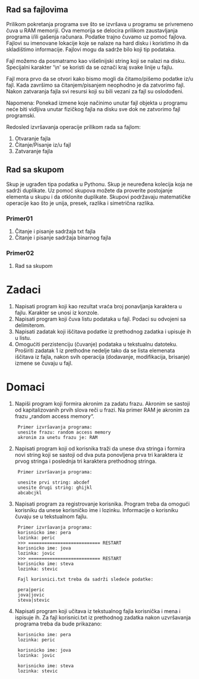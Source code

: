 ## Rad sa fajlovima 

Prilikom pokretanja programa sve što se izvršava u programu se privremeno čuva u RAM memoriji. Ova memorija se delocira prilikom zaustavljanja programa i/ili gašenja računara. Podatke trajno čuvamo uz pomoć fajlova. Fajlovi su imenovane lokacije koje se nalaze na hard disku i koristimo ih da skladištimo informacije. Fajlovi mogu da sadrže bilo koji tip podataka. 

Fajl možemo da posmatramo kao višelinijski string koji se nalazi na disku. Specijalni karakter '\n' se koristi da se označi kraj svake linije u fajlu.

Fajl mora prvo da se otvori kako bismo mogli da čitamo/pišemo podatke iz/u fajl. Kada završimo sa čitanjem/pisanjem neophodno je da zatvorimo fajl. Nakon zatvaranja fajla svi resursi koji su bili vezani za fajl su oslodođeni. 

Napomena: Ponekad izmene koje načinimo unutar fajl objekta u programu neće biti vidljiva unutar fizičkog fajla na disku sve dok ne zatvorimo fajl programski.

Redosled izvršavanja operacije prilikom rada sa fajlom:

1. Otvaranje fajla 
2. Čitanje/Pisanje iz/u fajl
3. Zatvaranje fajla

## Rad sa skupom 

Skup je ugrađen tipa podatka u Pythonu. Skup je neuređena kolecija koja ne sadrži duplikate. Uz pomoć skupova možete da proverite postojanje elementa u skupu i da otklonite duplikate. Skupovi podržavaju matematičke operacije kao što je unija, presek, razlika i simetrična razlika.


### Primer01 ###
1. Čitanje i pisanje sadržaja txt fajla
2. Čitanje i pisanje sadržaja binarnog fajla

### Primer02 ###
1. Rad sa skupom


# Zadaci 
1. Napisati program koji kao rezultat vraća broj ponavljanja karaktera u fajlu. Karakter se unosi iz konzole.
2. Napisati program koji čuva listu podataka u fajl. Podaci su odvojeni sa delimiterom.
3. Napisati zadatak koji iščitava podatke iz prethodnog zadatka i upisuje ih u listu.
4. Omogućiti perzistenciju (čuvanje) podataka u tekstualnu datoteku. Proširiti zadatak 1 iz prethodne nedelje tako da se lista elemenata iščitava iz fajla, nakon svih operacija (dodavanje, modifikacija, brisanje) izmene se čuvaju u fajl.

# Domaci 

1. Napiši program koji formira akronim za zadatu frazu. Akronim se sastoji od kapitalizovanih prvih slova reči u frazi. Na primer RAM je akronim za frazu „random access memory“. 

        Primer izvršavanja programa:
        unesite frazu: random access memory
        akronim za unetu frazu je: RAM

2. Napisati program koji od korisnika traži da unese dva stringa i formira novi string koji se sastoji od dva puta ponovljena prva tri karaktera iz prvog stringa i poslednja tri karaktera prethodnog stringa.

		Primer izvršavanja programa:
		
		unesite prvi string: abcdef
		unesite drugi string: ghijkl 
		abcabcjkl

3. Napisati program za registrovanje korisnika. Program treba da omogući korisniku da unese korisničko ime i lozinku. Informacije o korisniku čuvaju se u tekstualnom fajlu.

		Primer izvršavanja programa:
		korisnicko ime: pera
		lozinka: peric 
		>>> =========================== RESTART
		korisnicko ime: jova
		lozinka: jovic
		>>> =========================== RESTART
		korisnicko ime: steva
		lozinka: stevic
		
		Fajl korisnici.txt treba da sadrži sledeće podatke:
		
		pera|peric 
		jova|jovic
		steva|stevic
		
4. Napisati program koji učitava iz tekstualnog fajla korisnička i mena i ispisuje ih. Za fajl korisnici.txt iz prethodnog zadatka nakon uzvršavanja programa treba da bude prikazano:
		
		korisnicko ime: pera
		lozinka: peric
		
		korisnicko ime: jova
		lozinka: jovic
		
		korisnicko ime: steva
		lozinka: stevic

